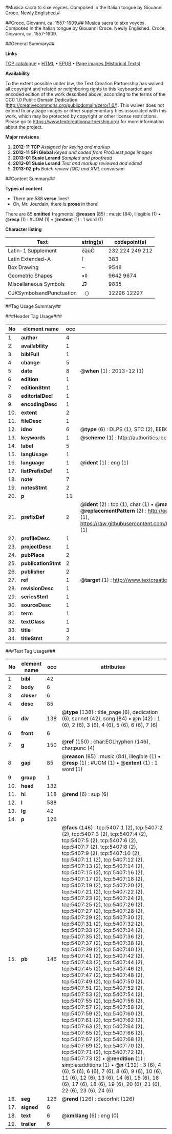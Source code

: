 #Musica sacra to sixe voyces. Composed in the Italian tongue by Giouanni Croce. Newly Englished.#

##Croce, Giovanni, ca. 1557-1609.##
Musica sacra to sixe voyces. Composed in the Italian tongue by Giouanni Croce. Newly Englished.
Croce, Giovanni, ca. 1557-1609.

##General Summary##

**Links**

[TCP catalogue](http://www.ota.ox.ac.uk/tcp/)  • 
[HTML](http://tei.it.ox.ac.uk/tcp/Texts-HTML/free/A19/A19608.html)  • 
[EPUB](http://tei.it.ox.ac.uk/tcp/Texts-EPUB/free/A19/A19608.epub) • 
[Page images (Historical Texts)](https://historicaltexts.jisc.ac.uk/eebo-99840866e)

**Availability**

To the extent possible under law, the Text Creation Partnership has waived all copyright and related or neighboring rights to this keyboarded and encoded edition of the work described above, according to the terms of the CC0 1.0 Public Domain Dedication (http://creativecommons.org/publicdomain/zero/1.0/). This waiver does not extend to any page images or other supplementary files associated with this work, which may be protected by copyright or other license restrictions. Please go to https://www.textcreationpartnership.org/ for more information about the project.

**Major revisions**

1. __2012-11__ __TCP__ *Assigned for keying and markup*
1. __2012-11__ __SPi Global__ *Keyed and coded from ProQuest page images*
1. __2013-01__ __Susie Lorand__ *Sampled and proofread*
1. __2013-01__ __Susie Lorand__ *Text and markup reviewed and edited*
1. __2013-02__ __pfs__ *Batch review (QC) and XML conversion*

##Content Summary##

**Types of content**

  * There are 588 **verse** lines!
  * Oh, Mr. Jourdain, there is **prose** in there!

There are 85 **omitted** fragments! 
 @__reason__ (85) : music (84), illegible (1)  •  @__resp__ (1) : #UOM (1)  •  @__extent__ (1) : 1 word (1)

**Character listing**


|Text|string(s)|codepoint(s)|
|---|---|---|
|Latin-1 Supplement|èàùÔ|232 224 249 212|
|Latin Extended-A|ſ|383|
|Box Drawing|╌|9548|
|Geometric Shapes|▪◊|9642 9674|
|Miscellaneous Symbols|♫|9835|
|CJKSymbolsandPunctuation|〈〉|12296 12297|

##Tag Usage Summary##

###Header Tag Usage###

|No|element name|occ|attributes|
|---|---|---|---|
|1.|__author__|4||
|2.|__availability__|1||
|3.|__biblFull__|1||
|4.|__change__|5||
|5.|__date__|8| @__when__ (1) : 2013-12 (1)|
|6.|__edition__|1||
|7.|__editionStmt__|1||
|8.|__editorialDecl__|1||
|9.|__encodingDesc__|1||
|10.|__extent__|2||
|11.|__fileDesc__|1||
|12.|__idno__|6| @__type__ (6) : DLPS (1), STC (2), EEBO-CITATION (1), PROQUEST (1), VID (1)|
|13.|__keywords__|1| @__scheme__ (1) : http://authorities.loc.gov/ (1)|
|14.|__label__|5||
|15.|__langUsage__|1||
|16.|__language__|1| @__ident__ (1) : eng (1)|
|17.|__listPrefixDef__|1||
|18.|__note__|7||
|19.|__notesStmt__|2||
|20.|__p__|11||
|21.|__prefixDef__|2| @__ident__ (2) : tcp (1), char (1)  •  @__matchPattern__ (2) : ([0-9\-]+):([0-9IVX]+) (1), (.+) (1)  •  @__replacementPattern__ (2) : http://eebo.chadwyck.com/downloadtiff?vid=$1&page=$2 (1), https://raw.githubusercontent.com/textcreationpartnership/Texts/master/tcpchars.xml#$1 (1)|
|22.|__profileDesc__|1||
|23.|__projectDesc__|1||
|24.|__pubPlace__|2||
|25.|__publicationStmt__|2||
|26.|__publisher__|2||
|27.|__ref__|1| @__target__ (1) : http://www.textcreationpartnership.org/docs/. (1)|
|28.|__revisionDesc__|1||
|29.|__seriesStmt__|1||
|30.|__sourceDesc__|1||
|31.|__term__|1||
|32.|__textClass__|1||
|33.|__title__|3||
|34.|__titleStmt__|2||


###Text Tag Usage###

|No|element name|occ|attributes|
|---|---|---|---|
|1.|__bibl__|42||
|2.|__body__|6||
|3.|__closer__|6||
|4.|__desc__|85||
|5.|__div__|138| @__type__ (138) : title_page (6), dedication (6), sonnet (42), song (84)  •  @__n__ (42) : 1 (6), 2 (6), 3 (6), 4 (6), 5 (6), 6 (6), 7 (6)|
|6.|__front__|6||
|7.|__g__|150| @__ref__ (150) : char:EOLhyphen (146), char:punc (4)|
|8.|__gap__|85| @__reason__ (85) : music (84), illegible (1)  •  @__resp__ (1) : #UOM (1)  •  @__extent__ (1) : 1 word (1)|
|9.|__group__|1||
|10.|__head__|132||
|11.|__hi__|118| @__rend__ (6) : sup (6)|
|12.|__l__|588||
|13.|__lg__|42||
|14.|__p__|126||
|15.|__pb__|146| @__facs__ (146) : tcp:5407:1 (2), tcp:5407:2 (2), tcp:5407:3 (2), tcp:5407:4 (2), tcp:5407:5 (2), tcp:5407:6 (2), tcp:5407:7 (2), tcp:5407:8 (2), tcp:5407:9 (2), tcp:5407:10 (2), tcp:5407:11 (2), tcp:5407:12 (2), tcp:5407:13 (2), tcp:5407:14 (2), tcp:5407:15 (2), tcp:5407:16 (2), tcp:5407:17 (2), tcp:5407:18 (2), tcp:5407:19 (2), tcp:5407:20 (2), tcp:5407:21 (2), tcp:5407:22 (2), tcp:5407:23 (2), tcp:5407:24 (2), tcp:5407:25 (2), tcp:5407:26 (2), tcp:5407:27 (2), tcp:5407:28 (2), tcp:5407:29 (2), tcp:5407:30 (2), tcp:5407:31 (2), tcp:5407:32 (2), tcp:5407:33 (2), tcp:5407:34 (2), tcp:5407:35 (2), tcp:5407:36 (2), tcp:5407:37 (2), tcp:5407:38 (2), tcp:5407:39 (2), tcp:5407:40 (2), tcp:5407:41 (2), tcp:5407:42 (2), tcp:5407:43 (2), tcp:5407:44 (2), tcp:5407:45 (2), tcp:5407:46 (2), tcp:5407:47 (2), tcp:5407:48 (2), tcp:5407:49 (2), tcp:5407:50 (2), tcp:5407:51 (2), tcp:5407:52 (2), tcp:5407:53 (2), tcp:5407:54 (2), tcp:5407:55 (2), tcp:5407:56 (2), tcp:5407:57 (2), tcp:5407:58 (2), tcp:5407:59 (2), tcp:5407:60 (2), tcp:5407:61 (2), tcp:5407:62 (2), tcp:5407:63 (2), tcp:5407:64 (2), tcp:5407:65 (2), tcp:5407:66 (2), tcp:5407:67 (2), tcp:5407:68 (2), tcp:5407:69 (2), tcp:5407:70 (2), tcp:5407:71 (2), tcp:5407:72 (2), tcp:5407:73 (2)  •  @__rendition__ (1) : simple:additions (1)  •  @__n__ (132) : 3 (6), 4 (6), 5 (6), 6 (6), 7 (6), 8 (6), 9 (6), 10 (6), 11 (6), 12 (6), 13 (6), 14 (6), 15 (6), 16 (6), 17 (6), 18 (6), 19 (6), 20 (6), 21 (6), 22 (6), 23 (6), 24 (6)|
|16.|__seg__|126| @__rend__ (126) : decorInit (126)|
|17.|__signed__|6||
|18.|__text__|6| @__xml:lang__ (6) : eng (0)|
|19.|__trailer__|6||
